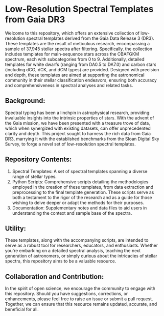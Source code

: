 # Low-Resolution Spectral Templates from Gaia DR3

Welcome to this repository, which offers an extensive collection of low-resolution spectral templates derived from the Gaia Data Release 3 (DR3). These templates are the result of meticulous research, encompassing a sample of 37,945 stellar spectra after filtering. Specifically, the collection includes templates for main-sequence stars across the OBAFGKM spectrum, each with subcategories from 0 to 9. Additionally, detailed templates for white dwarfs (ranging from DA0.5 to DA7.0) and carbon stars (including dCG, dCK, and dCM types) are provided. Designed with precision and depth, these templates are aimed at supporting the astronomical community in their stellar classification endeavors, ensuring both accuracy and comprehensiveness in spectral analyses and related tasks.

## Background:
Spectral typing has been a linchpin in astrophysical research, providing invaluable insights into the intrinsic properties of stars. With the advent of the Gaia mission, we have been presented with a treasure trove of data, which when synergized with existing datasets, can offer unprecedented clarity and depth. This project sought to harness the rich data from Gaia DR3, marrying it with the established benchmarks from the Sloan Digital Sky Survey, to forge a novel set of low-resolution spectral templates.

## Repository Contents:
1. Spectral Templates: A set of spectral templates spanning a diverse range of stellar types.
2. Python Scripts: Comprehensive scripts detailing the methodologies employed in the creation of these templates, from data extraction and preprocessing to the final template generation. These scripts serve as both a testament to the rigor of the research and as a guide for those wishing to delve deeper or adapt the methods for their purposes.
3. Documentation: Supplementary notes and data files to aid users in understanding the context and sample base of the spectra.

## Utility:
These templates, along with the accompanying scripts, are intended to serve as a robust tool for researchers, educators, and enthusiasts. Whether you're embarking on a detailed spectral analysis, teaching the next generation of astronomers, or simply curious about the intricacies of stellar spectra, this repository aims to be a valuable resource.

## Collaboration and Contribution:
In the spirit of open science, we encourage the community to engage with this repository. Should you have suggestions, corrections, or enhancements, please feel free to raise an issue or submit a pull request. Together, we can ensure that this resource remains updated, accurate, and beneficial for all.
